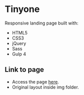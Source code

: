 # Tinyone

Responsive landing page built with:

* HTML5
* CSS3
* jQuery
* Sass
* Gulp 4

## Link to page

* Access the page [here](https://rodsup.github.io/tinyone/dist/index.html).
* Original layout inside img folder.
